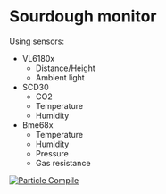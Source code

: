 # Sourdough monitor

Using sensors:

- VL6180x
    - Distance/Height
    - Ambient light
- SCD30
    - CO2
    - Temperature
    - Humidity
- Bme68x
    - Temperature
    - Humidity
    - Pressure
    - Gas resistance

[![Particle Compile](https://github.com/rasgs/particle_sourdough/actions/workflows/main.yaml/badge.svg?branch=main)](https://github.com/rasgs/particle_sourdough/actions/workflows/main.yaml)
